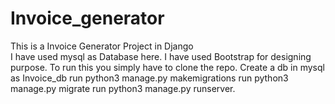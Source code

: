 # Invoice_generator
This is a Invoice Generator Project in Django  
I have used mysql as Database here. 
I have used Bootstrap for designing purpose.
To run this you simply have to clone the repo.
Create a db in mysql as Invoice_db
run python3 manage.py makemigrations
run python3 manage.py migrate
run python3 manage.py runserver.




